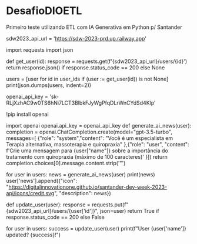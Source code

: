 # DesafioDIOETL
Primeiro teste utilizando ETL com IA Generativa em Python p/ Santander


sdw2023_api_url = 'https://sdw-2023-prd.up.railway.app'


import requests
import json

def get_user(id):
  response = requests.get(f'{sdw2023_api_url}/users/{id}')
  return response.json() if response.status_code == 200 else None

users = [user for id in user_ids if (user := get_user(id)) is not None]
print(json.dumps(users, indent=2))


openai_api_key = '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'


!pip install openai


import openai
openai.api_key = openai_api_key
def generate_ai_news(user):
  completion = openai.ChatCompletion.create(model="gpt-3.5-turbo",
  messages=[
    {"role": "system","content": "Você é um especialista em Terapia alternativa, massoterapia e quiropraxia"
     },{"role": "user", 
        "content": f'Crie uma mensagem para {user["name"]} sobre a importância do tratamento com quiropraxia (máximo de 100 caracteres)'
    }])
  return completion.choices[0].message.content.strip('\"')

for user in users:
  news = generate_ai_news(user)
  print(news)
  user['news'].append({"icon": "https://digitalinnovationone.github.io/santander-dev-week-2023-api/icons/credit.svg",
      "description": news})




def update_user(user):
  response = requests.put(f"{sdw2023_api_url}/users/{user['id']}", json=user)
  return True if response.status_code == 200 else False

for user in users:
  success = update_user(user)
  print(f"User {user['name']} updated? {success}!")
